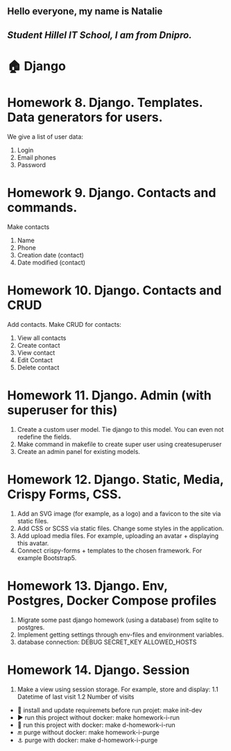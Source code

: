 **Hello everyone, my name is Natalie**
---
*Student Hillel IT School, I am from Dnipro.*
---
# :house:  Django
# Homework 8. Django. Templates. Data generators for users.
We give a list of user data:
1. Login
2. Email  phones
3. Password

# Homework 9. Django. Contacts and commands.
Make contacts
1. Name
2. Phone
3. Creation date (contact)
4. Date modified (contact)


# Homework 10. Django. Contacts and CRUD
Add contacts. Make CRUD for contacts:
1. View all contacts
2. Create contact
3. View contact
4. Edit Contact
5. Delete contact


# Homework 11. Django. Admin (with superuser for this)
1. Create a custom user model. Tie django to this model. You can even not redefine the fields.
2. Make command in makefile to create super user using createsuperuser
3. Create an admin panel for existing models.

# Homework 12. Django. Static, Media, Crispy Forms, CSS.
1. Add an SVG image (for example, as a logo) and a favicon to the site via static files.
2. Add CSS or SCSS via static files. Change some styles in the application.
3. Add upload media files. For example, uploading an avatar + displaying this avatar.
4. Connect crispy-forms + templates to the chosen framework. For example Bootstrap5.

# Homework 13. Django. Env, Postgres, Docker Compose profiles
1. Migrate some past django homework (using a database) from sqlite to postgres.
2. Implement getting settings through env-files and environment variables. 
3. database connection:
DEBUG
SECRET_KEY
ALLOWED_HOSTS

# Homework 14. Django. Session
1. Make a view using session storage. For example, store and display:
1.1 Datetime of last visit
1.2 Number of visits


* :wrench: install and update requiremets before run projet: make init-dev
* :arrow_forward: run this project without docker: make homework-i-run
* :whale: run this project with docker: make d-homework-i-run
* :end: purge without docker: make homework-i-purge
* :anchor: purge with docker: make d-homework-i-purge


